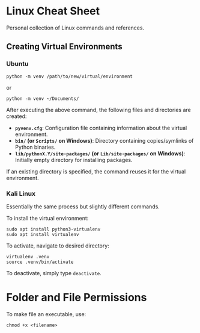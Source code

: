 # Linux Cheat Sheet

Personal collection of Linux commands and references. 

## Creating Virtual Environments

### Ubuntu
```
python -m venv /path/to/new/virtual/environment
```
or
```
python -m venv ~/Documents/
```
After executing the above command, the following files and directories are created:

- **`pyvenv.cfg`**: Configuration file containing information about the virtual environment.
- **`bin/` (or `Scripts/` on Windows)**: Directory containing copies/symlinks of Python binaries.
- **`lib/pythonX.Y/site-packages/` (or `Lib/site-packages/` on Windows)**: Initially empty directory for installing packages.

If an existing directory is specified, the command reuses it for the virtual environment.

### Kali Linux

Essentially the same process but slightly different commands. 

To install the virtual environment:
```
sudo apt install python3-virtualenv
sudo apt install virtualenv
```
To activate, navigate to desired directory:
```
virtualenv .venv
source .venv/bin/activate
```
To deactivate, simply type `deactivate`.  


# Folder and File Permissions


To make file an executable, use:

```
chmod +x <filename>
```


